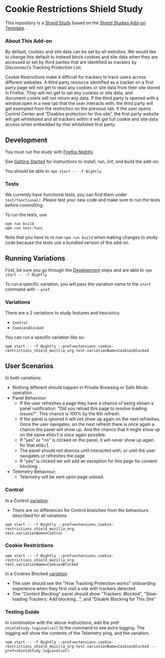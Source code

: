# Cookie Restrictions Shield Study

This repository is a [Shield Study](https://wiki.mozilla.org/Firefox/Shield/Shield_Studies) based on the [Shield Studies Add-on Template](https://github.com/mozilla/shield-studies-addon-template). 

### About This Add-on

By default, cookies and site data can be set by all websites.  We would like to change this default to instead block cookies and site data when they are accessed or set by third parties that are identified as trackers by Disconnect’s Tracking Protection List.

Cookie Restrictions make it difficult for trackers to track users across different websites.  A third party resource identified as a tracker on a first party page will not get to read any cookies or site data from their site stored in Firefox.  They will not get to set any cookies or site data, and document.cookie will not return any data.  If the third party is opened with a window.open in a new tab that the user interacts with, the third party will get exempted from the restriction on the previous tab.  If the user opens Control Center and “Disables protection for this site”, the first party website will get whitelisted and all trackers within it will get full cookie and site data access when embedded by that whitelisted first party.

## Development

You must run the study with [Firefox
Nightly](https://www.mozilla.org/en-US/firefox/channel/desktop/#nightly)

See [Getting
Started](https://github.com/mozilla/CookieRestrictionsShield/blob/master/docs/DEV.md#getting-started) for instructions to install, run, lint, and build the add-on.

You should be able to `npm start -- -f Nightly`

### Tests

We currently have functional tests, you can find them under `test/functional/`.
Please test your new code and make sure to run the tests before committing.

To run the tests, use

```shell
npm run build
npm run test:func
```

Note that you have to re-run `npm run build` when making changes to study code because the tests use a bundled version of the add-on.

## Running Variations

First, be sure you go through the [Development](#Development) steps and are able
to `npm start -- -f Nightly`

To run a specific variation, you will pass the variation name to the `start`
command with `--pref`.

### Variations

There are a 2 variations to study features and heuristics:

  * `Control`
  * `CookiesBlocked`

You can run a specific variation like so:

```shell
npm start -- -f Nightly --pref=extensions.cookie-restrictions_shield_mozilla_org.test.variationName=CookiesBlocked
```

## User Scenarios

In both variations:

* Nothing different should happen in Private Browsing or Safe Mode operation.
* Panel Behaviour:
  * If the user refreshes a page they have a chance of being shown
    a panel notification: "Did you reload this page to resolve loading issues?". This chance is 100% by the 6th refresh.
  * If the panel is ignored it will not show up again on the next refreshes. Once the user
    navigates, on the next refresh there is once again a chance the panel will show up. And the
    chance that it might show up on the same etld+1 is once again possible.
  * If "yes" or "no" is clicked on the panel, it will never show up again for that etld+1.
  * The panel should not dismiss until interacted with, or until the user navigates or refreshes
    the page
  * If "yes" is clicked we will add an exception for this page for content blocking
* Telemetry Behaviour:
  * Telemetry will be sent upon page unload.


### Control
In a Control [variation](#variations):

  * There are no differences for Control branches from the behaviours described for all variations

```shell
npm start -- -f Nightly --pref=extensions.cookie-restrictions_shield_mozilla_org.
test.variationName=Control
```

### Cookie Restrictions

```shell
npm start -- -f Nightly --pref=extensions.cookie-restrictions_shield_mozilla_org.
test.variationName=CookiesBlocked
```

In a Cookies Blocked [variation](#variations):

* The user should see the "How Tracking Protection works" onboarding experience
  when they first visit a site with trackers detected.
* The "Content Blocking" panel should show "Trackers: Blocked",
  "Slow-loading Trackers: Add blocking...", and "Disable Blocking for This
  Site"
  

### Testing Guide

In combination with the above instructions, add the pref `shieldStudy.logLevel=all` to the command to see extra logging. The logging will show the contents of the Telemetry ping, and the variation.

```shell
npm start -- -f Nightly --pref=extensions.cookie-restrictions_shield_mozilla_org.test.variationName=CookiesBlocked --pref=shieldStudy.logLevel=all
```
